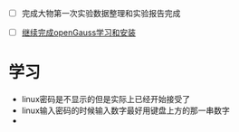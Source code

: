 - [ ] 完成大物第一次实验数据整理和实验报告完成
- [ ] [继续完成openGauss学习和安装](https://blog.csdn.net/jybjj/article/details/130916879)


# 学习
- linux密码是不显示的但是实际上已经开始接受了
- linux输入密码的时候输入数字最好用键盘上方的那一串数字
-
 